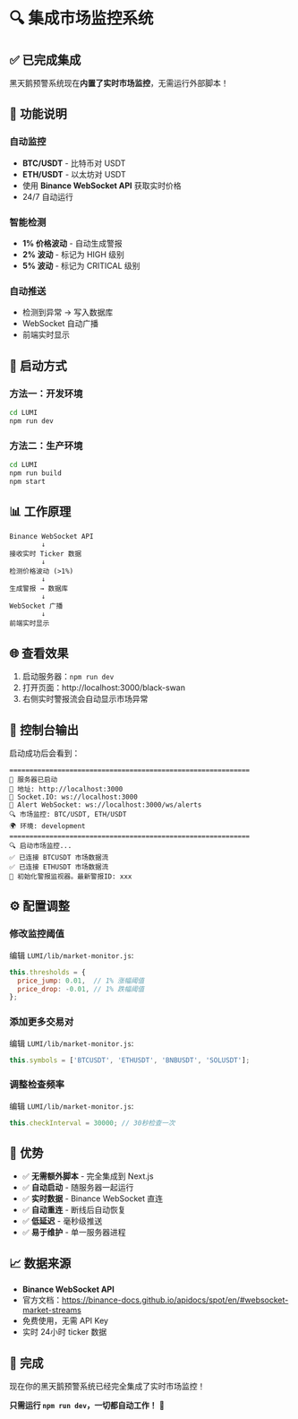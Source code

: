 # 🔍 集成市场监控系统

## ✅ 已完成集成

黑天鹅预警系统现在**内置了实时市场监控**，无需运行外部脚本！

## 🎯 功能说明

### 自动监控
- **BTC/USDT** - 比特币对 USDT
- **ETH/USDT** - 以太坊对 USDT
- 使用 **Binance WebSocket API** 获取实时价格
- 24/7 自动运行

### 智能检测
- **1% 价格波动** - 自动生成警报
- **2% 波动** - 标记为 HIGH 级别
- **5% 波动** - 标记为 CRITICAL 级别

### 自动推送
- 检测到异常 → 写入数据库
- WebSocket 自动广播
- 前端实时显示

## 🚀 启动方式

### 方法一：开发环境
```bash
cd LUMI
npm run dev
```

### 方法二：生产环境
```bash
cd LUMI
npm run build
npm start
```

## 📊 工作原理

```
Binance WebSocket API
        ↓
接收实时 Ticker 数据
        ↓
检测价格波动 (>1%)
        ↓
生成警报 → 数据库
        ↓
WebSocket 广播
        ↓
前端实时显示
```

## 🌐 查看效果

1. 启动服务器：`npm run dev`
2. 打开页面：http://localhost:3000/black-swan
3. 右侧实时警报流会自动显示市场异常

## 📝 控制台输出

启动成功后会看到：
```
============================================================
🚀 服务器已启动
📍 地址: http://localhost:3000
🔌 Socket.IO: ws://localhost:3000
🦢 Alert WebSocket: ws://localhost:3000/ws/alerts
🔍 市场监控: BTC/USDT, ETH/USDT
🌍 环境: development
============================================================
🔍 启动市场监控...
✅ 已连接 BTCUSDT 市场数据流
✅ 已连接 ETHUSDT 市场数据流
🦢 初始化警报监视器。最新警报ID: xxx
```

## ⚙️ 配置调整

### 修改监控阈值
编辑 `LUMI/lib/market-monitor.js`:
```javascript
this.thresholds = {
  price_jump: 0.01,  // 1% 涨幅阈值
  price_drop: -0.01, // 1% 跌幅阈值
};
```

### 添加更多交易对
编辑 `LUMI/lib/market-monitor.js`:
```javascript
this.symbols = ['BTCUSDT', 'ETHUSDT', 'BNBUSDT', 'SOLUSDT'];
```

### 调整检查频率
编辑 `LUMI/lib/market-monitor.js`:
```javascript
this.checkInterval = 30000; // 30秒检查一次
```

## 🔧 优势

- ✅ **无需额外脚本** - 完全集成到 Next.js
- ✅ **自动启动** - 随服务器一起运行
- ✅ **实时数据** - Binance WebSocket 直连
- ✅ **自动重连** - 断线后自动恢复
- ✅ **低延迟** - 毫秒级推送
- ✅ **易于维护** - 单一服务器进程

## 📈 数据来源

- **Binance WebSocket API**
- 官方文档：https://binance-docs.github.io/apidocs/spot/en/#websocket-market-streams
- 免费使用，无需 API Key
- 实时 24小时 ticker 数据

## 🎉 完成

现在你的黑天鹅预警系统已经完全集成了实时市场监控！

**只需运行 `npm run dev`，一切都自动工作！** 🚀

